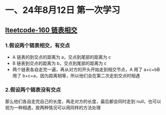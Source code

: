 # 一、24年8月12日 第一次学习
## [lteetcode-160 链表相交](https://leetcode.cn/problems/intersection-of-two-linked-lists/description/)

### 1.假设两个链表相交，有交点

- A 链表的到交点的距离为 a，交点到尾部的距离为 c
- B 链表到交点的距离为 b，交点到尾部的距离为 c
- 两个链表各自走完一遍，再从对方的开头开始走到相交节点，A 用了 a+c+bB 用了 b+c+a，因为距离相等，所以他们会在第二次走到交点时相遇

### 2.假设两个链表没有交点

那么他们各自走完自己的长度，再走对方的长度，最后都会同时走到 null，也可以视为一种相遇，故两种情况可以用同样的方法处理



